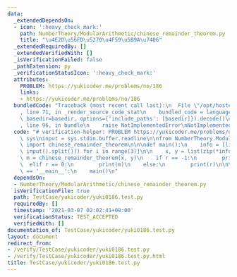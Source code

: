 ```yaml
---
data:
  _extendedDependsOn:
  - icon: ':heavy_check_mark:'
    path: NumberTheory/ModularArithmetic/chinese_remainder_theorem.py
    title: "\u4E2D\u56FD\u5270\u4F59\u5B9A\u7406"
  _extendedRequiredBy: []
  _extendedVerifiedWith: []
  _isVerificationFailed: false
  _pathExtension: py
  _verificationStatusIcon: ':heavy_check_mark:'
  attributes:
    PROBLEM: https://yukicoder.me/problems/no/186
    links:
    - https://yukicoder.me/problems/no/186
  bundledCode: "Traceback (most recent call last):\n  File \"/opt/hostedtoolcache/Python/3.9.2/x64/lib/python3.9/site-packages/onlinejudge_verify/documentation/build.py\"\
    , line 71, in _render_source_code_stat\n    bundled_code = language.bundle(stat.path,\
    \ basedir=basedir, options={'include_paths': [basedir]}).decode()\n  File \"/opt/hostedtoolcache/Python/3.9.2/x64/lib/python3.9/site-packages/onlinejudge_verify/languages/python.py\"\
    , line 96, in bundle\n    raise NotImplementedError\nNotImplementedError\n"
  code: "# verification-helper: PROBLEM https://yukicoder.me/problems/no/186\nimport\
    \ sys\ninput = sys.stdin.buffer.readline\n\nfrom NumberTheory.ModularArithmetic.chinese_remainder_theorem\
    \ import chinese_remainder_theorem\n\n\ndef main():\n    info = [list(map(int,\
    \ input().split())) for i in range(3)]\n\n    x, y = list(zip(*info))\n    r,\
    \ m = chinese_remainder_theorem(x, y)\n    if r == -1:\n        print(-1)\n  \
    \  elif r == 0:\n        print(m)\n    else:\n        print(r)\n\n\nif __name__\
    \ == '__main__':\n    main()\n"
  dependsOn:
  - NumberTheory/ModularArithmetic/chinese_remainder_theorem.py
  isVerificationFile: true
  path: TestCase/yukicoder/yuki0186.test.py
  requiredBy: []
  timestamp: '2021-03-07 02:02:41+09:00'
  verificationStatus: TEST_ACCEPTED
  verifiedWith: []
documentation_of: TestCase/yukicoder/yuki0186.test.py
layout: document
redirect_from:
- /verify/TestCase/yukicoder/yuki0186.test.py
- /verify/TestCase/yukicoder/yuki0186.test.py.html
title: TestCase/yukicoder/yuki0186.test.py
---
```

